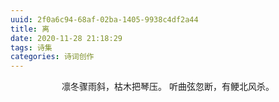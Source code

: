 ```yaml
---
uuid: 2f0a6c94-68af-02ba-1405-9938c4df2a44
title: 离
date: 2020-11-28 21:18:29
tags: 诗集
categories: 诗词创作
---
```


<center>

凛冬骤雨斜，枯木把琴压。
听曲弦忽断，有鲠北风杀。

</center>
